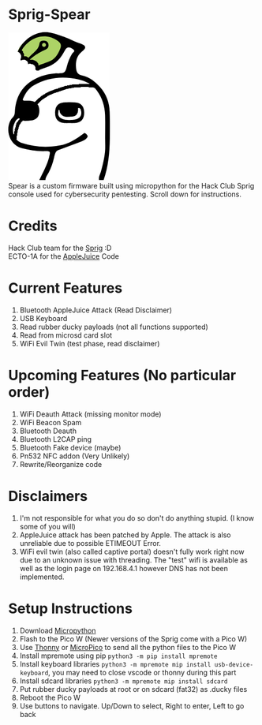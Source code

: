 # Sprig-Spear
![Sprig Dino Spear Edition](https://raw.githubusercontent.com/m5kro/Sprig-Spear/main/SPRIGDINO-Spear-Edition.png) <br>
Spear is a custom firmware built using micropython for the Hack Club Sprig console used for cybersecurity pentesting. Scroll down for instructions.
# Credits
Hack Club team for the [Sprig](https://github.com/hackclub/sprig/) :D <br>
ECTO-1A for the [AppleJuice](https://github.com/ECTO-1A/AppleJuice) Code
# Current Features
1. Bluetooth AppleJuice Attack (Read Disclaimer)
2. USB Keyboard
3. Read rubber ducky payloads (not all functions supported)
4. Read from microsd card slot
5. WiFi Evil Twin (test phase, read disclaimer)
# Upcoming Features (No particular order)
1. WiFi Deauth Attack (missing monitor mode)
2. WiFi Beacon Spam
3. Bluetooth Deauth
4. Bluetooth L2CAP ping
5. Bluetooth Fake device (maybe)
6. Pn532 NFC addon (Very Unlikely)
7. Rewrite/Reorganize code
# Disclaimers
1. I'm not responsible for what you do so don't do anything stupid. (I know some of you will)
2. AppleJuice attack has been patched by Apple. The attack is also unreliable due to possible ETIMEOUT Error.
3. WiFi evil twin (also called captive portal) doesn't fully work right now due to an unknown issue with threading. The "test" wifi is available as well as the login page on 192.168.4.1 however DNS has not been implemented.
# Setup Instructions
1. Download [Micropython](https://micropython.org/download/RPI_PICO_W/)
2. Flash to the Pico W (Newer versions of the Sprig come with a Pico W)
3. Use [Thonny](https://thonny.org/) or [MicroPico](https://github.com/paulober/MicroPico) to send all the python files to the Pico W
4. Install mpremote using pip `python3 -m pip install mpremote`
5. Install keyboard libraries `python3 -m mpremote mip install usb-device-keyboard`, you may need to close vscode or thonny during this part
6. Install sdcard libraries `python3 -m mpremote mip install sdcard`
7. Put rubber ducky payloads at root or on sdcard (fat32) as .ducky files
8. Reboot the Pico W
9. Use buttons to navigate. Up/Down to select, Right to enter, Left to go back
